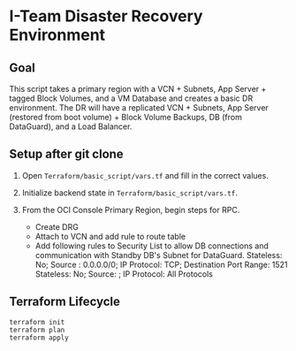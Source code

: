 # I-Team Disaster Recovery Environment
 

## Goal

This script takes a primary region with a VCN + Subnets, App Server + tagged Block Volumes, and a VM Database and creates a basic DR environment. The DR will have a replicated VCN + Subnets, App Server (restored from boot volume) + Block Volume Backups, DB (from DataGuard), and a Load Balancer. 


## Setup after git clone

1. Open `Terraform/basic_script/vars.tf` and fill in the correct values. 

2. Initialize backend state in `Terraform/basic_script/vars.tf`.

3. From the OCI Console Primary Region, begin steps for RPC.
    - Create DRG
    - Attach to VCN and add rule to route table
    - Add following rules to Security List to allow DB connections and communication with Standby DB's Subnet for DataGuard.
            Stateless: No;  Source : 0.0.0.0/0; IP Protocol: TCP;  Destination Port Range: 1521
            Stateless: No;  Source: <STANDBY SUBNET CIDR>;  IP Protocol: All Protocols
            

## Terraform Lifecycle
```
terraform init
terraform plan
terraform apply
```
